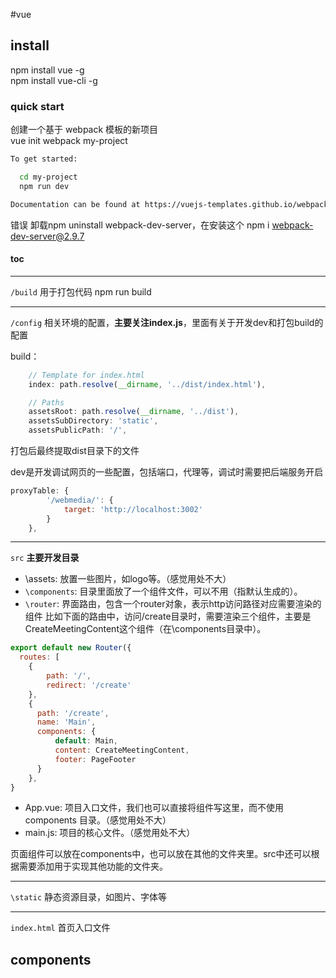 #vue
## install
npm install vue -g  
npm install vue-cli -g  

### quick start
创建一个基于 webpack 模板的新项目  
vue init webpack my-project

```bash
To get started:

  cd my-project
  npm run dev

Documentation can be found at https://vuejs-templates.github.io/webpack
```
错误
卸载npm uninstall webpack-dev-server，在安装这个 npm i webpack-dev-server@2.9.7

#### toc

----
`/build`  用于打包代码 npm run build  

----
`/config`  相关环境的配置，**主要关注index.js**，里面有关于开发dev和打包build的配置

build：
```js
    // Template for index.html
    index: path.resolve(__dirname, '../dist/index.html'),

    // Paths
    assetsRoot: path.resolve(__dirname, '../dist'),
    assetsSubDirectory: 'static',
    assetsPublicPath: '/',
```
打包后最终提取dist目录下的文件  


dev是开发调试网页的一些配置，包括端口，代理等，调试时需要把后端服务开启

```js
proxyTable: {
        '/webmedia/': {
            target: 'http://localhost:3002'
        }
    },
```
----
`src`   **主要开发目录**

* \assets: 放置一些图片，如logo等。（感觉用处不大）
* `\components`: 目录里面放了一个组件文件，可以不用（指默认生成的）。
* `\router`: 界面路由，包含一个router对象，表示http访问路径对应需要渲染的组件
    比如下面的路由中，访问/create目录时，需要渲染三个组件，主要是CreateMeetingContent这个组件（在\components目录中）。
```js
export default new Router({
  routes: [
    {
        path: '/',
        redirect: '/create'
    },
    {
      path: '/create',
      name: 'Main',
      components: {
          default: Main,
          content: CreateMeetingContent,
          footer: PageFooter
      }
    },
}

```

* App.vue: 项目入口文件，我们也可以直接将组件写这里，而不使用 components 目录。（感觉用处不大）
* main.js: 项目的核心文件。（感觉用处不大）

页面组件可以放在components中，也可以放在其他的文件夹里。src中还可以根据需要添加用于实现其他功能的文件夹。


----
`\static`   静态资源目录，如图片、字体等  

----
`index.html`   首页入口文件  

## components

